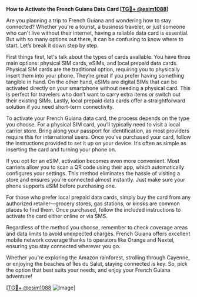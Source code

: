 **How to Activate the French Guiana Data Card [[TG💪+ @esim1088](https://t.me/s/esim1088)]**

Are you planning a trip to French Guiana and wondering how to stay connected? Whether you're a tourist, a business traveler, or just someone who can't live without their internet, having a reliable data card is essential. But with so many options out there, it can be confusing to know where to start. Let’s break it down step by step.

First things first, let's talk about the types of cards available. You have three main options: physical SIM cards, eSIMs, and local prepaid data cards. Physical SIM cards are the traditional option, requiring you to physically insert them into your phone. They’re great if you prefer having something tangible in hand. On the other hand, eSIMs are digital SIMs that can be activated directly on your smartphone without needing a physical card. This is perfect for travelers who don’t want to carry extra items or switch out their existing SIMs. Lastly, local prepaid data cards offer a straightforward solution if you need short-term connectivity.

To activate your French Guiana data card, the process depends on the type you choose. For a physical SIM card, you’ll typically need to visit a local carrier store. Bring along your passport for identification, as most providers require this for international users. Once you’ve purchased your card, follow the instructions provided to set it up on your device. It’s often as simple as inserting the card and turning your phone on.

If you opt for an eSIM, activation becomes even more convenient. Most carriers allow you to scan a QR code using their app, which automatically configures your settings. This method eliminates the hassle of visiting a store and ensures you’re connected almost instantly. Just make sure your phone supports eSIM before purchasing one.

For those who prefer local prepaid data cards, simply buy the card from any authorized retailer—grocery stores, gas stations, or kiosks are common places to find them. Once purchased, follow the included instructions to activate the card either online or via SMS.

Regardless of the method you choose, remember to check coverage areas and data limits to avoid unexpected charges. French Guiana offers excellent mobile network coverage thanks to operators like Orange and Nextel, ensuring you stay connected wherever you go.

Whether you're exploring the Amazon rainforest, strolling through Cayenne, or enjoying the beaches of Îles du Salut, staying connected is key. So, pick the option that best suits your needs, and enjoy your French Guiana adventure!

[[TG💪+ @esim1088](https://t.me/s/esim1088) ![Image](https://i.postimg.cc/Y0z9fWf4/image.png)]
